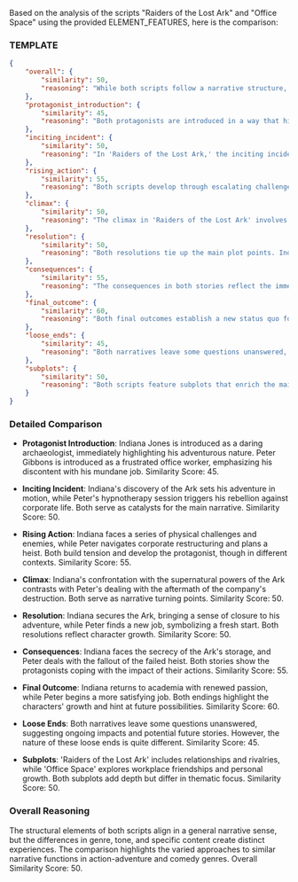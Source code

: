 Based on the analysis of the scripts "Raiders of the Lost Ark" and "Office Space" using the provided ELEMENT_FEATURES, here is the comparison:

### TEMPLATE

```json
{
    "overall": {
        "similarity": 50,
        "reasoning": "While both scripts follow a narrative structure, the genres and settings create significant differences. 'Raiders of the Lost Ark' is an action-adventure with a focus on high-stakes physical challenges, whereas 'Office Space' is a comedy centered on workplace discontent and personal rebellion. The elements align structurally but differ in tone and content."
    },
    "protagonist_introduction": {
        "similarity": 45,
        "reasoning": "Both protagonists are introduced in a way that highlights their current dissatisfaction and immediate environment. Indiana Jones is introduced in an adventurous, perilous situation, while Peter Gibbons is shown in a monotonous and frustrating work environment. Both introductions effectively set the stage for their respective journeys but differ greatly in tone and stakes."
    },
    "inciting_incident": {
        "similarity": 50,
        "reasoning": "In 'Raiders of the Lost Ark,' the inciting incident is the revelation of the Ark's existence, setting Indiana Jones on his quest. In 'Office Space,' Peter's meeting with the hypnotist triggers his behavioral change. Both incidents disrupt the protagonist's status quo and propel the narrative forward, though in vastly different contexts."
    },
    "rising_action": {
        "similarity": 55,
        "reasoning": "Both scripts develop through escalating challenges. Indiana faces numerous physical and life-threatening obstacles, while Peter confronts bureaucratic absurdities and plans a heist against his company. The nature of the challenges is different, but both serve to build tension and develop the protagonist."
    },
    "climax": {
        "similarity": 50,
        "reasoning": "The climax in 'Raiders of the Lost Ark' involves a supernatural encounter with the Ark, while 'Office Space' reaches a peak with the accidental burning of Initech and the resolution of the money-stealing scheme. Both climaxes serve as the turning point of the story but differ greatly in their execution and stakes."
    },
    "resolution": {
        "similarity": 50,
        "reasoning": "Both resolutions tie up the main plot points. Indiana secures the Ark, while Peter finds a new job and a sense of freedom. Both protagonists end up in a better place than they started, reflecting growth and change, albeit through different narrative lenses."
    },
    "consequences": {
        "similarity": 55,
        "reasoning": "The consequences in both stories reflect the immediate aftermath of the climax. Indiana deals with the Ark's storage secrecy, and Peter navigates the fallout of the company's destruction and the failed scheme. Both stories show the protagonists dealing with the impact of their actions."
    },
    "final_outcome": {
        "similarity": 60,
        "reasoning": "Both final outcomes establish a new status quo for the protagonists. Indiana returns to his academic life with renewed vigor, and Peter starts a new, more satisfying job. Both endings highlight the characters' growth and hint at future possibilities."
    },
    "loose_ends": {
        "similarity": 45,
        "reasoning": "Both narratives leave some questions unanswered, suggesting ongoing impacts and potential future stories. Indiana contemplates the hidden powers of the Ark, while Peter's future remains open-ended regarding his new job and personal life. However, the nature of these loose ends is quite different."
    },
    "subplots": {
        "similarity": 50,
        "reasoning": "Both scripts feature subplots that enrich the main narrative. 'Raiders of the Lost Ark' includes relationships and rivalries, while 'Office Space' explores workplace friendships and personal growth. These subplots add depth but differ in their thematic focus."
    }
}
```

### Detailed Comparison

- **Protagonist Introduction**: Indiana Jones is introduced as a daring archaeologist, immediately highlighting his adventurous nature. Peter Gibbons is introduced as a frustrated office worker, emphasizing his discontent with his mundane job. Similarity Score: 45.
  
- **Inciting Incident**: Indiana's discovery of the Ark sets his adventure in motion, while Peter's hypnotherapy session triggers his rebellion against corporate life. Both serve as catalysts for the main narrative. Similarity Score: 50.
  
- **Rising Action**: Indiana faces a series of physical challenges and enemies, while Peter navigates corporate restructuring and plans a heist. Both build tension and develop the protagonist, though in different contexts. Similarity Score: 55.
  
- **Climax**: Indiana's confrontation with the supernatural powers of the Ark contrasts with Peter's dealing with the aftermath of the company's destruction. Both serve as narrative turning points. Similarity Score: 50.
  
- **Resolution**: Indiana secures the Ark, bringing a sense of closure to his adventure, while Peter finds a new job, symbolizing a fresh start. Both resolutions reflect character growth. Similarity Score: 50.
  
- **Consequences**: Indiana faces the secrecy of the Ark's storage, and Peter deals with the fallout of the failed heist. Both stories show the protagonists coping with the impact of their actions. Similarity Score: 55.
  
- **Final Outcome**: Indiana returns to academia with renewed passion, while Peter begins a more satisfying job. Both endings highlight the characters' growth and hint at future possibilities. Similarity Score: 60.
  
- **Loose Ends**: Both narratives leave some questions unanswered, suggesting ongoing impacts and potential future stories. However, the nature of these loose ends is quite different. Similarity Score: 45.
  
- **Subplots**: 'Raiders of the Lost Ark' includes relationships and rivalries, while 'Office Space' explores workplace friendships and personal growth. Both subplots add depth but differ in thematic focus. Similarity Score: 50.

### Overall Reasoning

The structural elements of both scripts align in a general narrative sense, but the differences in genre, tone, and specific content create distinct experiences. The comparison highlights the varied approaches to similar narrative functions in action-adventure and comedy genres. Overall Similarity Score: 50.
